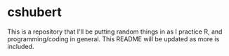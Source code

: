 # cshubert
This is a repository that I'll be putting random things in as I practice R, and programming/coding in general. This README will be updated as more is included.
